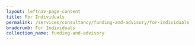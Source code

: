 ```yaml
---
layout: leftnav-page-content
title: For Individuals
permalink: /services/consultancy/funding-and-advisory/for-individuals
bradcrumb: For Individuals
collection_name: funding-and-advisory
---
```

